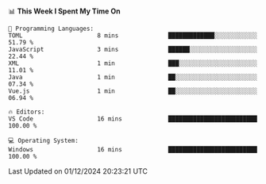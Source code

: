 
<!--START_SECTION:waka-->
📊 **This Week I Spent My Time On** 

```text
💬 Programming Languages: 
TOML                     8 mins              █████████████░░░░░░░░░░░░   51.79 % 
JavaScript               3 mins              ██████░░░░░░░░░░░░░░░░░░░   22.44 % 
XML                      1 min               ███░░░░░░░░░░░░░░░░░░░░░░   11.01 % 
Java                     1 min               ██░░░░░░░░░░░░░░░░░░░░░░░   07.34 % 
Vue.js                   1 min               ██░░░░░░░░░░░░░░░░░░░░░░░   06.94 % 

🔥 Editors: 
VS Code                  16 mins             █████████████████████████   100.00 % 

💻 Operating System: 
Windows                  16 mins             █████████████████████████   100.00 % 
```


 Last Updated on 01/12/2024 20:23:21 UTC
<!--END_SECTION:waka-->
